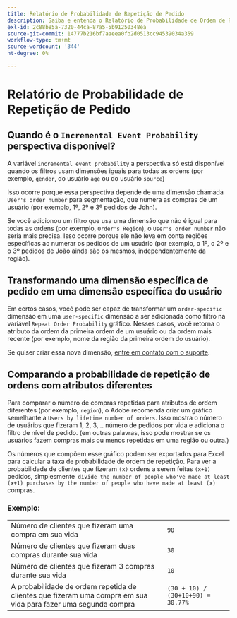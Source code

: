 ```yaml
---
title: Relatório de Probabilidade de Repetição de Pedido
description: Saiba e entenda o Relatório de Probabilidade de Ordem de Repetição.
exl-id: 2c88b85a-7320-44ca-87a5-5b91250348ea
source-git-commit: 14777b216bf7aaeea0fb2d0513cc94539034a359
workflow-type: tm+mt
source-wordcount: '344'
ht-degree: 0%

---
```


# Relatório de Probabilidade de Repetição de Pedido

## Quando é o `Incremental Event Probability` perspectiva disponível?

A variável `incremental event probability` a perspectiva só está disponível quando os filtros usam dimensões iguais para todas as ordens (por exemplo, `gender`, do usuário `age` ou do usuário `source`)

Isso ocorre porque essa perspectiva depende de uma dimensão chamada `User's order number` para segmentação, que numera as compras de um usuário (por exemplo, 1º, 2º e 3º pedidos de John).

Se você adicionou um filtro que usa uma dimensão que não é igual para todas as ordens (por exemplo, `Order's Region`), o `User's order number` não seria mais precisa. Isso ocorre porque ele não leva em conta regiões específicas ao numerar os pedidos de um usuário (por exemplo, o 1º, o 2º e o 3º pedidos de João ainda são os mesmos, independentemente da região).

## Transformando uma dimensão específica de pedido em uma dimensão específica do usuário

Em certos casos, você pode ser capaz de transformar um `order-specific` dimensão em uma `user-specific` dimensão a ser adicionada como filtro na variável `Repeat Order Probability` gráfico. Nesses casos, você retorna o atributo da ordem da primeira ordem de um usuário ou da ordem mais recente (por exemplo, nome da região da primeira ordem do usuário).

Se quiser criar essa nova dimensão, [entre em contato com o suporte](https://experienceleague.adobe.com/docs/commerce-knowledge-base/kb/troubleshooting/miscellaneous/mbi-service-policies.html?lang=en).

## Comparando a probabilidade de repetição de ordens com atributos diferentes

Para comparar o número de compras repetidas para atributos de ordem diferentes (por exemplo, `region`), o Adobe recomenda criar um gráfico semelhante a `Users by lifetime number of orders`. Isso mostra o número de usuários que fizeram 1, 2, 3,... número de pedidos por vida e adiciona o filtro de nível de pedido. (em outras palavras, isso pode mostrar se os usuários fazem compras mais ou menos repetidas em uma região ou outra.)

Os números que compõem esse gráfico podem ser exportados para Excel para calcular a taxa de probabilidade de ordem de repetição. Para ver a probabilidade de clientes que fizeram `(x)` ordens a serem feitas `(x+1)` pedidos, simplesmente` divide the number of people who've made at least (x+1) purchases by the number of people who have made at least (x)` compras.

### Exemplo:

|  |  |
|---|---|
| Número de clientes que fizeram uma compra em sua vida | `90` |
| Número de clientes que fizeram duas compras durante sua vida | `30` |
| Número de clientes que fizeram 3 compras durante sua vida | `10` |
| A probabilidade de ordem repetida de clientes que fizeram uma compra em sua vida para fazer uma segunda compra | `(30 + 10) / (30+10+90) = 30.77%` |
